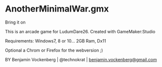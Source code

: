# AnotherMinimalWar.gmx
Bring it on

This is an arcade game for LudumDare26. 
Created with GameMaker:Studio

Requirements:
Windows7, 8 or 10... 2GB Ram, Dx11

Optional a Chrom or Firefox for the webversion ;)

BY Benjamin Vockenberg | @technokrat | benjamin.vockenberg@gmail.com

